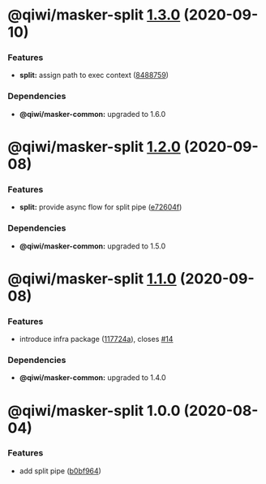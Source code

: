 # @qiwi/masker-split [1.3.0](https://github.com/qiwi/masker/compare/@qiwi/masker-split@1.2.0...@qiwi/masker-split@1.3.0) (2020-09-10)


### Features

* **split:** assign path to exec context ([8488759](https://github.com/qiwi/masker/commit/84887598c752f66cbba76d313fd3ea9fb782571e))





### Dependencies

* **@qiwi/masker-common:** upgraded to 1.6.0

# @qiwi/masker-split [1.2.0](https://github.com/qiwi/masker/compare/@qiwi/masker-split@1.1.0...@qiwi/masker-split@1.2.0) (2020-09-08)


### Features

* **split:** provide async flow for split pipe ([e72604f](https://github.com/qiwi/masker/commit/e72604f31483deb154fab13fa9859451aff2e2f1))





### Dependencies

* **@qiwi/masker-common:** upgraded to 1.5.0

# @qiwi/masker-split [1.1.0](https://github.com/qiwi/masker/compare/@qiwi/masker-split@1.0.0...@qiwi/masker-split@1.1.0) (2020-09-08)


### Features

* introduce infra package ([117724a](https://github.com/qiwi/masker/commit/117724a6993f97f4e3eb804bc9f8c438eb66a5d7)), closes [#14](https://github.com/qiwi/masker/issues/14)





### Dependencies

* **@qiwi/masker-common:** upgraded to 1.4.0

# @qiwi/masker-split 1.0.0 (2020-08-04)


### Features

* add split pipe ([b0bf964](https://github.com/qiwi/masker/commit/b0bf9646c6cb24aeb306dfcf6512dab4041b350c))

